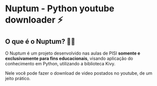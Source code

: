 # Nuptum - Python youtube downloader ⚡

## O que é o Nuptum? 💁🏽

O Nuptum é um projeto desenvolvido nas aulas de PISI **somente e exclusivamente para fins educacionais**, visando aplicação do conhecimento em Python, utilizando a biblioteca Kivy.

Nele você pode fazer o download de video postados no youtube, de um jeito prático.
